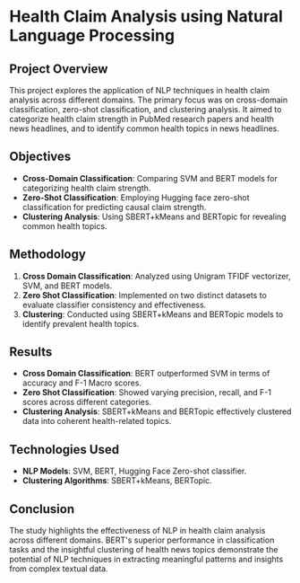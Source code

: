 # Health Claim Analysis using Natural Language Processing

## Project Overview
This project explores the application of NLP techniques in health claim analysis across different domains. The primary focus was on cross-domain classification, zero-shot classification, and clustering analysis. It aimed to categorize health claim strength in PubMed research papers and health news headlines, and to identify common health topics in news headlines.

## Objectives
- **Cross-Domain Classification**: Comparing SVM and BERT models for categorizing health claim strength.
- **Zero-Shot Classification**: Employing Hugging face zero-shot classification for predicting causal claim strength.
- **Clustering Analysis**: Using SBERT+kMeans and BERTopic for revealing common health topics.

## Methodology
1. **Cross Domain Classification**: Analyzed using Unigram TFIDF vectorizer, SVM, and BERT models.
2. **Zero Shot Classification**: Implemented on two distinct datasets to evaluate classifier consistency and effectiveness.
3. **Clustering**: Conducted using SBERT+kMeans and BERTopic models to identify prevalent health topics.

## Results
- **Cross Domain Classification**: BERT outperformed SVM in terms of accuracy and F-1 Macro scores.
- **Zero Shot Classification**: Showed varying precision, recall, and F-1 scores across different categories.
- **Clustering Analysis**: SBERT+kMeans and BERTopic effectively clustered data into coherent health-related topics.

## Technologies Used
- **NLP Models**: SVM, BERT, Hugging Face Zero-shot classifier.
- **Clustering Algorithms**: SBERT+kMeans, BERTopic.

## Conclusion
The study highlights the effectiveness of NLP in health claim analysis across different domains. BERT's superior performance in classification tasks and the insightful clustering of health news topics demonstrate the potential of NLP techniques in extracting meaningful patterns and insights from complex textual data.
